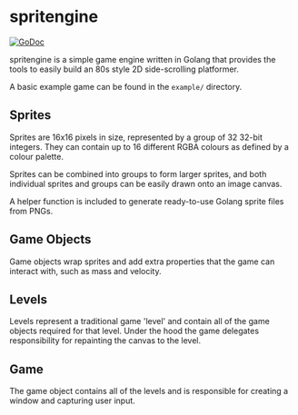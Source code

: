 # spritengine

[![GoDoc](https://godoc.org/github.com/D-L-M/spritengine?status.svg)](https://godoc.org/github.com/D-L-M/spritengine)

spritengine is a simple game engine written in Golang that provides the tools to easily build an 80s style 2D side-scrolling platformer.

A basic example game can be found in the `example/` directory.

## Sprites

Sprites are 16x16 pixels in size, represented by a group of 32 32-bit integers. They can contain up to 16 different RGBA colours as defined by a colour palette.

Sprites can be combined into groups to form larger sprites, and both individual sprites and groups can be easily drawn onto an image canvas.

A helper function is included to generate ready-to-use Golang sprite files from PNGs.

## Game Objects

Game objects wrap sprites and add extra properties that the game can interact with, such as mass and velocity.

## Levels

Levels represent a traditional game 'level' and contain all of the game objects required for that level. Under the hood the game delegates responsibility for repainting the canvas to the level.

## Game

The game object contains all of the levels and is responsible for creating a window and capturing user input.